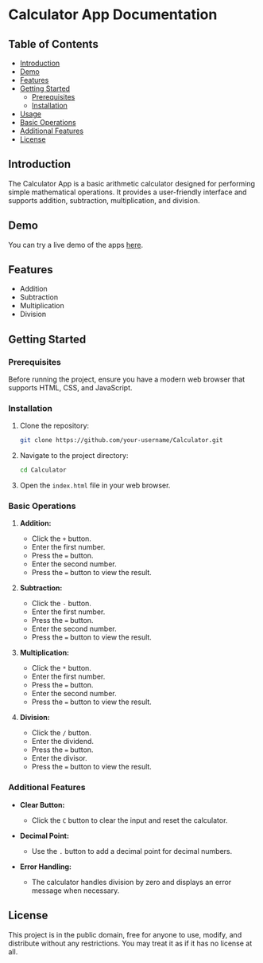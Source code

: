 # Calculator App Documentation

## Table of Contents
- [Introduction](#introduction)
- [Demo](#demo)
- [Features](#features)
- [Getting Started](#getting-started)
  - [Prerequisites](#prerequisites)
  - [Installation](#installation)
- [Usage](#usage)
- [Basic Operations](#basic-operations)
- [Additional Features](#additional-features)
- [License](#license)

## Introduction

The Calculator App is a basic arithmetic calculator designed for performing simple mathematical operations. It provides a user-friendly interface and supports addition, subtraction, multiplication, and division.

## Demo

You can try a live demo of the apps [here](https://shiroul.github.io/Calculator/).

## Features

- Addition
- Subtraction
- Multiplication
- Division

## Getting Started

### Prerequisites

Before running the project, ensure you have a modern web browser that supports HTML, CSS, and JavaScript.

### Installation

1. Clone the repository:

    ```bash
    git clone https://github.com/your-username/Calculator.git
    ```

2. Navigate to the project directory:

    ```bash
    cd Calculator
    ```

3. Open the `index.html` file in your web browser.

### Basic Operations

1. **Addition:**
   - Click the `+` button.
   - Enter the first number.
   - Press the `=` button.
   - Enter the second number.
   - Press the `=` button to view the result.

2. **Subtraction:**
   - Click the `-` button.
   - Enter the first number.
   - Press the `=` button.
   - Enter the second number.
   - Press the `=` button to view the result.

3. **Multiplication:**
   - Click the `*` button.
   - Enter the first number.
   - Press the `=` button.
   - Enter the second number.
   - Press the `=` button to view the result.

4. **Division:**
   - Click the `/` button.
   - Enter the dividend.
   - Press the `=` button.
   - Enter the divisor.
   - Press the `=` button to view the result.

### Additional Features

- **Clear Button:**
  - Click the `C` button to clear the input and reset the calculator.

- **Decimal Point:**
  - Use the `.` button to add a decimal point for decimal numbers.

- **Error Handling:**
  - The calculator handles division by zero and displays an error message when necessary.

## License

This project is in the public domain, free for anyone to use, modify, and distribute without any restrictions. You may treat it as if it has no license at all.
